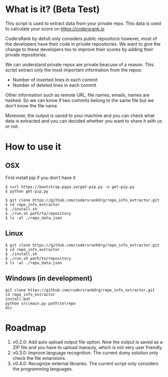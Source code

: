 # What is it? (Beta Test)
This script is used to extract data from your private repo. This data is used to calculate your score on https://codersrank.io

CodersRank by defult only considers public repositoris however, most of the developers have their code in private repositories. We want to give the change to these developers too to improve their scores by adding their private repositories.

We can understand private repos are private beacuse of a reason. This script extract only the most important information from the repos:
- Number of inserted lines in each commit
- Number of deleted lines in each commit

Other information such as remote URL, file names, emails, names are hashed. So we can know if two commits belong to the same file but we don't know the file name.

Moreover, the output is saved to your machine and you can check what data is extracted and you can decided whether you want to share it with us or not. 

# How to use it
## OSX
First install pip if you don't have it
```
$ curl https://bootstrap.pypa.io/get-pip.py -o get-pip.py
$ python get-pip.py
```
```
$ git clone https://github.com/codersrankOrg/repo_info_extractor.git
$ cd repo_info_extractor
$ ./install.sh
$ ./run.sh path/to/repository
$ ls -al ./repo_data.json
```
## Linux
```
$ git clone https://github.com/codersrankOrg/repo_info_extractor.git
$ cd repo_info_extractor
$ ./install.sh
$ ./run.sh path/to/repository
$ ls -al ./repo_data.json
```
## Windows (in development)
```
git clone https://github.com/codersrankOrg/repo_info_extractor.git
cd repo_info_extractor
install.bat
python src\main.py path\to\repo
dir
```

# Roadmap
1. v0.2.0: Add auto upload output file option. Now the output is saved as a ZIP file and you have to upload manauly, which is not very user friendly. 
1. v0.3.0: Improve language recognition. The current dumy solution only check the file extansions. 
1. v0.4.0: Recognize external libraries. The current script only considers the programming languages. 
